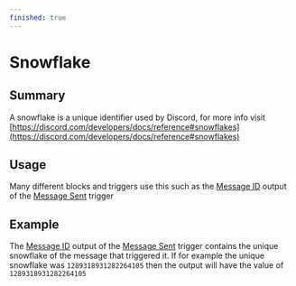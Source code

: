 ```yaml
---
finished: true
---
```

# Snowflake

## Summary
A snowflake is a unique identifier used by Discord, for more info visit [https://discord.com/developers/docs/reference#snowflakes](https://discord.com/developers/docs/reference#snowflakes)

## Usage
Many different blocks and triggers use this such as the [Message ID](/inventor-reference/triggers/messages/message-sent/#message-id) output of the [Message Sent](/inventor-reference/triggers/messages/message-sent/) trigger

## Example
The [Message ID](/inventor-reference/triggers/messages/message-sent/#message-id) output of the [Message Sent](/inventor-reference/triggers/messages/message-sent/) trigger contains the unique snowflake of the message that triggered it. If for example the unique snowflake was `1289318931282264105` then the output will have the value of `1289318931282264105`